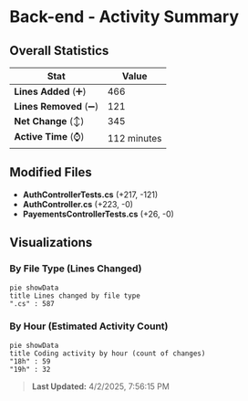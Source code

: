 # Back-end - Activity Summary 

## Overall Statistics

| Stat                   | Value                                                             |
| ---------------------- | ----------------------------------------------------------------- |
| **Lines Added** (➕)   | 466                                          |
| **Lines Removed** (➖) | 121                                        |
| **Net Change** (↕)    | 345                |
| **Active Time** (⌚)   | 112 minutes |


## Modified Files
- **AuthControllerTests.cs** (+217, -121)
- **AuthController.cs** (+223, -0)
- **PayementsControllerTests.cs** (+26, -0)

## Visualizations

### By File Type (Lines Changed)

```mermaid
pie showData
title Lines changed by file type
".cs" : 587
```

### By Hour (Estimated Activity Count)

```mermaid
pie showData
title Coding activity by hour (count of changes)
"18h" : 59
"19h" : 32
```


> **Last Updated:** 4/2/2025, 7:56:15 PM